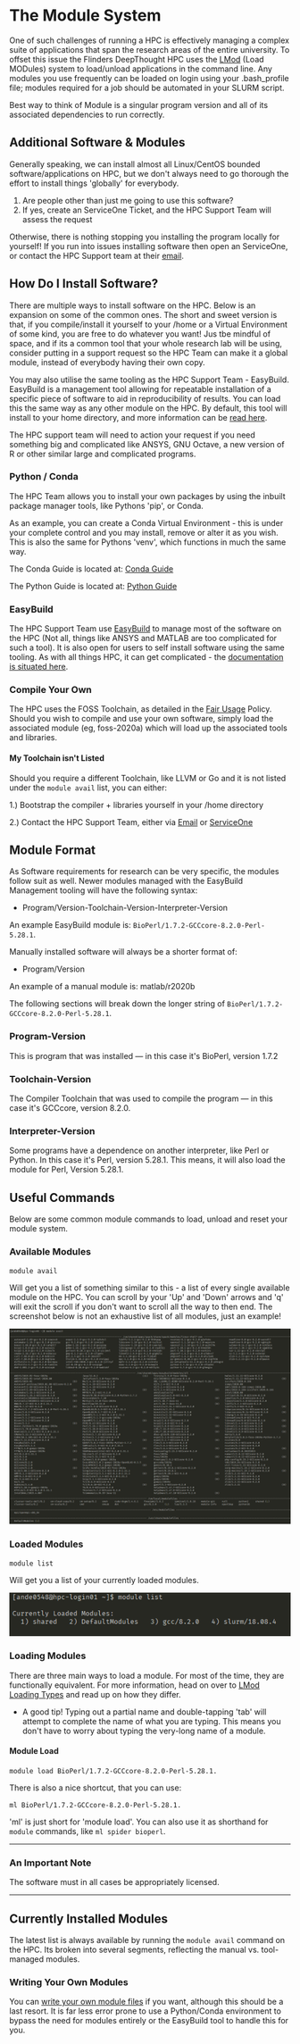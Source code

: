 # The Module System

One of such challenges of running a HPC is effectively managing a complex suite of applications that span the research areas of the entire university. To offset this issue the Flinders DeepThought HPC uses the [LMod](https://lmod.readthedocs.io/en/latest/) (Load MODules) system to load/unload applications in the command line. Any modules you use frequently can be loaded on login using your .bash_profile file; modules required for a job should be automated in your SLURM script.

Best way to think of Module is a singular program version and all of its associated dependencies to run correctly.

## Additional Software & Modules

Generally speaking, we can install almost all Linux/CentOS bounded software/applications on HPC, but we don't always need to go thorough the effort to install things 'globally' for everybody.

1. Are people other than just me going to use this software?
2. If yes, create an ServiceOne Ticket, and the HPC Support Team will assess the request

Otherwise, there is nothing stopping you installing the program locally for yourself! If you run into issues installing software then open an ServiceOne, or contact the HPC Support team at their [email](mailto:deepthought@flinders.edu.au).

## How Do I Install Software?

There are multiple ways to install software on the HPC. Below is an expansion on some of the common ones. The short and sweet version is that, if you compile/install it yourself to your /home or a Virtual Environment of some kind, you are free to do whatever you want! Jus tbe mindful of space, and if its a common tool that your whole research lab will be using, consider putting in a support request so the HPC Team can make it a global module, instead of everybody having their own copy.

You may also utilise the same tooling as the HPC Support Team - EasyBuild.  EasyBuild is a management tool allowing for repeatable installation of a specific piece of software to aid in reproducibility of results. You can load this the same way as any other module on the HPC. By default, this tool will install to your home directory, and more information can be [read here](https://docs.easybuild.io/en/latest/).

The HPC support team will need to action your request if you need something big and complicated like ANSYS, GNU Octave, a new version of R or other similar large and complicated programs.

### Python / Conda

The HPC Team allows you to install your own packages by using the inbuilt package manager tools, like Pythons 'pip', or Conda.

As an example, you can create a Conda Virtual Environment - this is under your complete control and you may install, remove or alter it as you wish. This is also the same for Pythons 'venv', which functions in much the same way.  

The Conda Guide is located at: [Conda Guide](https://docs.conda.io/projects/conda/en/latest/user-guide/getting-started.html#managing-envs)

The Python Guide is located at: [Python Guide](https://packaging.python.org/guides/installing-using-pip-and-virtual-environments/#creating-a-virtual-environment)

### EasyBuild

The HPC Support Team use [EasyBuild](https://easybuild.io/) to manage most of the software on the HPC (Not all, things like ANSYS and MATLAB are too complicated for such a tool). It is also open for users to self install software using the same tooling. As with all things HPC, it can get complicated - the [documentation is situated here](https://docs.easybuild.io/en/latest/).

### Compile Your Own

The HPC uses the FOSS Toolchain, as detailed in the [Fair Usage](../policies/fairuse.html#toolchains) Policy.  Should you wish to compile and use your own software, simply load the associated module (eg, foss-2020a) which will load up the associated tools and libraries.

#### My Toolchain isn't Listed

Should you require a different Toolchain, like LLVM or Go and it is not listed under the `module avail` list, you can either:

1.) Bootstrap the compiler + libraries yourself in your /home directory

2.) Contact the HPC Support Team, either via [Email](mailto:deepthought@flinders.edu.au) or [ServiceOne](https://flindersuni.service-now.com/csp)

## Module Format

As Software requirements for research can be very specific, the modules follow suit as well. Newer modules managed with the EasyBuild Management tooling will have the following syntax:

- Program/Version-Toolchain-Version-Interpreter-Version

An example EasyBuild module is: `BioPerl/1.7.2-GCCcore-8.2.0-Perl-5.28.1`.

Manually installed software will always be a shorter format of:

- Program/Version

An example of a manual module is: matlab/r2020b

The following sections will break down the longer string of `BioPerl/1.7.2-GCCcore-8.2.0-Perl-5.28.1`.

### Program-Version

This is program that was installed — in this case it's BioPerl, version 1.7.2

### Toolchain-Version

The Compiler Toolchain that was used to compile the program — in this case it's GCCcore, version 8.2.0.

### Interpreter-Version

Some programs have a dependence on another interpreter, like Perl or Python. In this case it's Perl, version 5.28.1. This means, it will also load the module for Perl, Version 5.28.1.

## Useful Commands

Below are some common module commands to load, unload and reset your module system.

### Available Modules

    module avail

Will get you a list of something similar to this - a list of every single available module on the HPC. You can scroll by your 'Up' and 'Down' arrows and 'q' will exit the scroll if you don't want to scroll all the way to then end. The screenshot below is not an exhaustive list of all modules, just an example!

![](../_static/moduleAvailExampleList.png)

### Loaded Modules

    module list

Will get you a list of your currently loaded modules.

![](../_static/moduleListExample.png)

### Loading Modules

There are three main ways to load a module. For most of the time, they are functionally equivalent. For more information, head on over to [LMod Loading Types](https://lmod.readthedocs.io/en/latest/010_user.html) and read up on how they differ.

- A good tip! Typing out a partial name and double-tapping 'tab' will attempt to complete the name of what you are typing. This means you don't have to worry about typing the very-long name of a module.

#### Module Load

    module load BioPerl/1.7.2-GCCcore-8.2.0-Perl-5.28.1.

There is also a nice shortcut, that you can use:

    ml BioPerl/1.7.2-GCCcore-8.2.0-Perl-5.28.1.

'ml' is just short for 'module load'. You can also use it as shorthand for `module` commands, like `ml spider bioperl`.

___

### An Important Note

The software must in all cases be appropriately licensed.
___

## Currently Installed Modules

The latest list is always available by running the `module avail` command on the HPC. Its broken into several segments, reflecting the manual vs. tool-managed modules.

### Writing Your Own Modules

You can [write your own module files](https://lmod.readthedocs.io/en/latest/015_writing_modules.html#) if you want, although this should be a last resort. It is far less error prone to use a Python/Conda environment to bypass the need for modules entirely or the EasyBuild tool to handle this for you.

